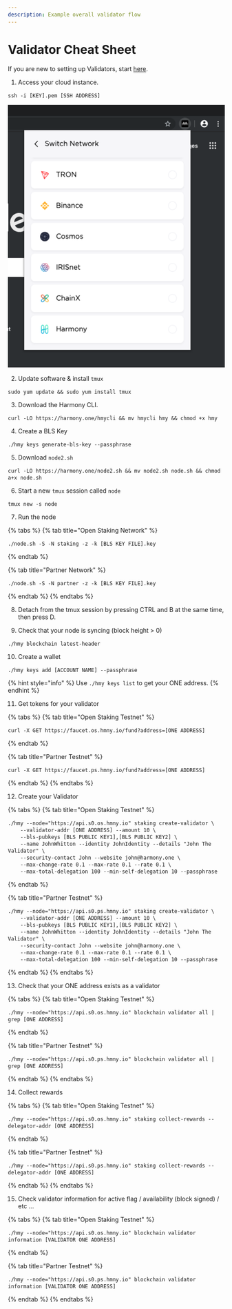 ```yaml
---
description: Example overall validator flow
---
```


# Validator Cheat Sheet

If you are new to setting up Validators, start [here](validator-cheat-sheet.md).

1. Access your cloud instance.

```text
ssh -i [KEY].pem [SSH ADDRESS]
```

![AWS Connect Box](../.gitbook/assets/image%20%285%29.png)

2. Update software & install `tmux`

```text
sudo yum update && sudo yum install tmux
```

3. Download the Harmony CLI.

```text
curl -LO https://harmony.one/hmycli && mv hmycli hmy && chmod +x hmy
```

4. Create a BLS Key

```text
./hmy keys generate-bls-key --passphrase
```

5. Download `node2.sh`

```text
curl -LO https://harmony.one/node2.sh && mv node2.sh node.sh && chmod a+x node.sh
```

6. Start a new `tmux` session called `node`

```text
tmux new -s node
```

7. Run the node

{% tabs %}
{% tab title="Open Staking Network" %}
```
./node.sh -S -N staking -z -k [BLS KEY FILE].key
```
{% endtab %}

{% tab title="Partner Network" %}
```text
./node.sh -S -N partner -z -k [BLS KEY FILE].key
```
{% endtab %}
{% endtabs %}

8. Detach from the tmux session by pressing CTRL and B at the same time, then press D.

9. Check that your node is syncing \(block height &gt; 0\)

```text
./hmy blockchain latest-header
```

10. Create a wallet

```text
./hmy keys add [ACCOUNT NAME] --passphrase
```

{% hint style="info" %}
Use `./hmy keys list` to get your ONE address.
{% endhint %}

11. Get tokens for your validator

{% tabs %}
{% tab title="Open Staking Testnet" %}
```text
curl -X GET https://faucet.os.hmny.io/fund?address=[ONE ADDRESS]
```
{% endtab %}

{% tab title="Partner Testnet" %}
```
curl -X GET https://faucet.ps.hmny.io/fund?address=[ONE ADDRESS]
```
{% endtab %}
{% endtabs %}

12. Create your Validator

{% tabs %}
{% tab title="Open Staking Testnet" %}
```text
./hmy --node="https://api.s0.os.hmny.io" staking create-validator \
    --validator-addr [ONE ADDRESS] --amount 10 \
    --bls-pubkeys [BLS PUBLIC KEY1],[BLS PUBLIC KEY2] \
    --name JohnWhitton --identity JohnIdentity --details "John The Validator" \
    --security-contact John --website john@harmony.one \
    --max-change-rate 0.1 --max-rate 0.1 --rate 0.1 \
    --max-total-delegation 100 --min-self-delegation 10 --passphrase
```
{% endtab %}

{% tab title="Partner Testnet" %}
```
./hmy --node="https://api.s0.ps.hmny.io" staking create-validator \
    --validator-addr [ONE ADDRESS] --amount 10 \
    --bls-pubkeys [BLS PUBLIC KEY1],[BLS PUBLIC KEY2] \
    --name JohnWhitton --identity JohnIdentity --details "John The Validator" \
    --security-contact John --website john@harmony.one \
    --max-change-rate 0.1 --max-rate 0.1 --rate 0.1 \
    --max-total-delegation 100 --min-self-delegation 10 --passphrase
```
{% endtab %}
{% endtabs %}

13. Check that your ONE address exists as a validator

{% tabs %}
{% tab title="Open Staking Testnet" %}
```text
./hmy --node="https://api.s0.os.hmny.io" blockchain validator all | grep [ONE ADDRESS]
```
{% endtab %}

{% tab title="Partner Testnet" %}
```
./hmy --node="https://api.s0.ps.hmny.io" blockchain validator all | grep [ONE ADDRESS]
```
{% endtab %}
{% endtabs %}

14. Collect rewards

{% tabs %}
{% tab title="Open Staking Testnet" %}
```text
./hmy --node="https://api.s0.os.hmny.io" staking collect-rewards --delegator-addr [ONE ADDRESS]
```
{% endtab %}

{% tab title="Partner Testnet" %}
```
./hmy --node="https://api.s0.ps.hmny.io" staking collect-rewards --delegator-addr [ONE ADDRESS]
```
{% endtab %}
{% endtabs %}

15. Check validator information for active flag / availability \(block signed\) / etc ...

{% tabs %}
{% tab title="Open Staking Testnet" %}
```
./hmy --node="https://api.s0.os.hmny.io" blockchain validator information [VALIDATOR ONE ADDRESS]
```
{% endtab %}

{% tab title="Partner Testnet" %}
```
./hmy --node="https://api.s0.ps.hmny.io" blockchain validator information [VALIDATOR ONE ADDRESS]
```
{% endtab %}
{% endtabs %}



